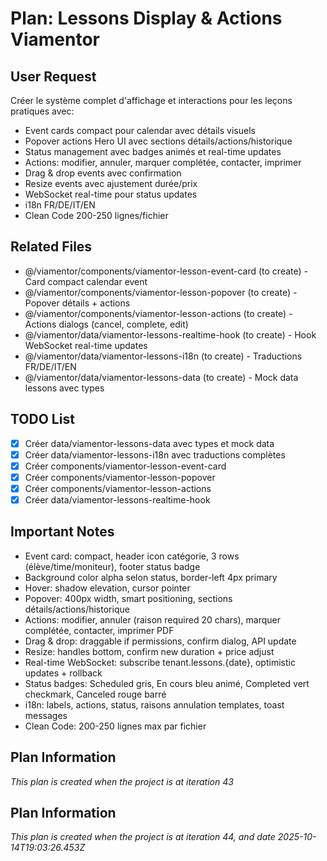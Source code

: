 # Plan: Lessons Display & Actions Viamentor

## User Request
Créer le système complet d'affichage et interactions pour les leçons pratiques avec:
- Event cards compact pour calendar avec détails visuels
- Popover actions Hero UI avec sections détails/actions/historique
- Status management avec badges animés et real-time updates
- Actions: modifier, annuler, marquer complétée, contacter, imprimer
- Drag & drop events avec confirmation
- Resize events avec ajustement durée/prix
- WebSocket real-time pour status updates
- i18n FR/DE/IT/EN
- Clean Code 200-250 lignes/fichier

## Related Files
- @/viamentor/components/viamentor-lesson-event-card (to create) - Card compact calendar event
- @/viamentor/components/viamentor-lesson-popover (to create) - Popover détails + actions
- @/viamentor/components/viamentor-lesson-actions (to create) - Actions dialogs (cancel, complete, edit)
- @/viamentor/data/viamentor-lessons-realtime-hook (to create) - Hook WebSocket real-time updates
- @/viamentor/data/viamentor-lessons-i18n (to create) - Traductions FR/DE/IT/EN
- @/viamentor/data/viamentor-lessons-data (to create) - Mock data lessons avec types

## TODO List
- [x] Créer data/viamentor-lessons-data avec types et mock data
- [x] Créer data/viamentor-lessons-i18n avec traductions complètes
- [x] Créer components/viamentor-lesson-event-card
- [x] Créer components/viamentor-lesson-popover
- [x] Créer components/viamentor-lesson-actions
- [x] Créer data/viamentor-lessons-realtime-hook

## Important Notes
- Event card: compact, header icon catégorie, 3 rows (élève/time/moniteur), footer status badge
- Background color alpha selon status, border-left 4px primary
- Hover: shadow elevation, cursor pointer
- Popover: 400px width, smart positioning, sections détails/actions/historique
- Actions: modifier, annuler (raison required 20 chars), marquer complétée, contacter, imprimer PDF
- Drag & drop: draggable if permissions, confirm dialog, API update
- Resize: handles bottom, confirm new duration + price adjust
- Real-time WebSocket: subscribe tenant.lessons.{date}, optimistic updates + rollback
- Status badges: Scheduled gris, En cours bleu animé, Completed vert checkmark, Canceled rouge barré
- i18n: labels, actions, status, raisons annulation templates, toast messages
- Clean Code: 200-250 lignes max par fichier

## Plan Information
*This plan is created when the project is at iteration 43*

  
## Plan Information
*This plan is created when the project is at iteration 44, and date 2025-10-14T19:03:26.453Z*
